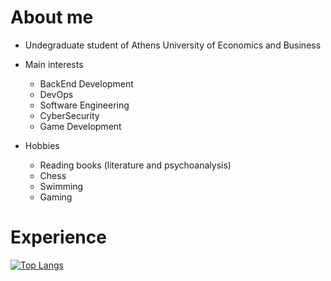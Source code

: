 About me
========
- Undegraduate student of Athens University of Economics and Business
- Main interests
  * BackEnd Development
  * DevOps
  * Software Engineering
  * CyberSecurity
  * Game Development
 
- Hobbies
  * Reading books (literature and psychoanalysis)
  * Chess
  * Swimming
  * Gaming

Experience
==========
[![Top Langs](https://github-readme-stats.vercel.app/api/top-langs/?username=alexegiev&langs_count=5&theme=tokyonight)](https://github.com/anuraghazra/github-readme-stats)
